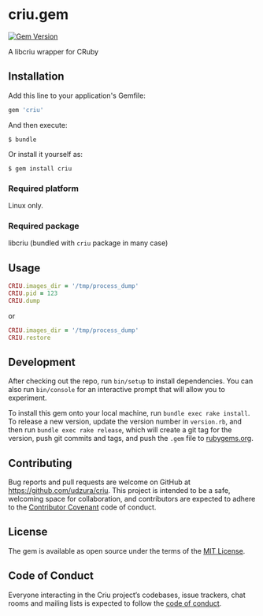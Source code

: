 # criu.gem

[![Gem Version](https://badge.fury.io/rb/criu.svg)](https://badge.fury.io/rb/criu)

A libcriu wrapper for CRuby

## Installation

Add this line to your application's Gemfile:

```ruby
gem 'criu'
```

And then execute:

    $ bundle

Or install it yourself as:

    $ gem install criu

### Required platform

Linux only.

### Required package

libcriu (bundled with `criu` package in many case)

## Usage

```ruby
CRIU.images_dir = '/tmp/process_dump'
CRIU.pid = 123
CRIU.dump
```

or

```ruby
CRIU.images_dir = '/tmp/process_dump'
CRIU.restore
```

## Development

After checking out the repo, run `bin/setup` to install dependencies. You can also run `bin/console` for an interactive prompt that will allow you to experiment.

To install this gem onto your local machine, run `bundle exec rake install`. To release a new version, update the version number in `version.rb`, and then run `bundle exec rake release`, which will create a git tag for the version, push git commits and tags, and push the `.gem` file to [rubygems.org](https://rubygems.org).

## Contributing

Bug reports and pull requests are welcome on GitHub at https://github.com/udzura/criu. This project is intended to be a safe, welcoming space for collaboration, and contributors are expected to adhere to the [Contributor Covenant](http://contributor-covenant.org) code of conduct.

## License

The gem is available as open source under the terms of the [MIT License](https://opensource.org/licenses/MIT).

## Code of Conduct

Everyone interacting in the Criu project’s codebases, issue trackers, chat rooms and mailing lists is expected to follow the [code of conduct](https://github.com/udzura/criu/blob/master/CODE_OF_CONDUCT.md).

